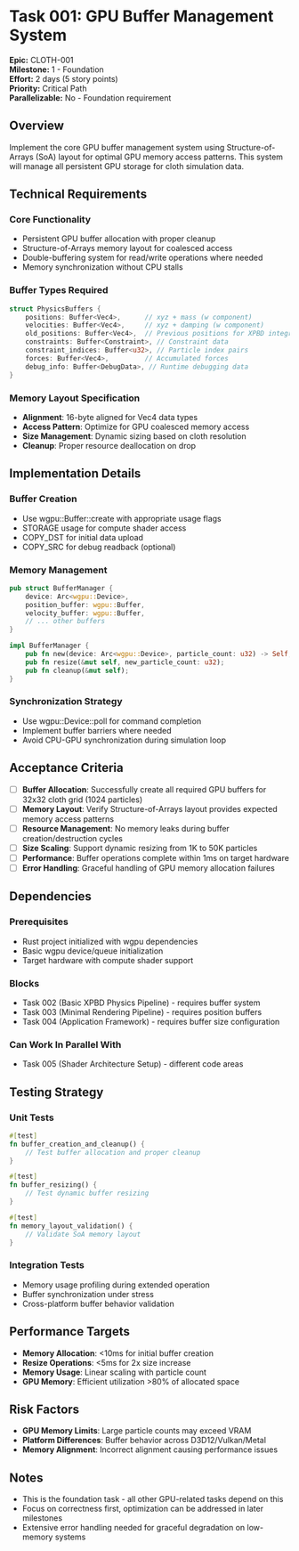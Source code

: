 # Task 001: GPU Buffer Management System

**Epic:** CLOTH-001  
**Milestone:** 1 - Foundation  
**Effort:** 2 days (5 story points)  
**Priority:** Critical Path  
**Parallelizable:** No - Foundation requirement  

## Overview

Implement the core GPU buffer management system using Structure-of-Arrays (SoA) layout for optimal GPU memory access patterns. This system will manage all persistent GPU storage for cloth simulation data.

## Technical Requirements

### Core Functionality
- Persistent GPU buffer allocation with proper cleanup
- Structure-of-Arrays memory layout for coalesced access
- Double-buffering system for read/write operations where needed
- Memory synchronization without CPU stalls

### Buffer Types Required
```rust
struct PhysicsBuffers {
    positions: Buffer<Vec4>,      // xyz + mass (w component)
    velocities: Buffer<Vec4>,     // xyz + damping (w component)  
    old_positions: Buffer<Vec4>,  // Previous positions for XPBD integration
    constraints: Buffer<Constraint>, // Constraint data
    constraint_indices: Buffer<u32>, // Particle index pairs
    forces: Buffer<Vec4>,         // Accumulated forces
    debug_info: Buffer<DebugData>, // Runtime debugging data
}
```

### Memory Layout Specification
- **Alignment**: 16-byte aligned for Vec4 data types
- **Access Pattern**: Optimize for GPU coalesced memory access
- **Size Management**: Dynamic sizing based on cloth resolution
- **Cleanup**: Proper resource deallocation on drop

## Implementation Details

### Buffer Creation
- Use wgpu::Buffer::create with appropriate usage flags
- STORAGE usage for compute shader access
- COPY_DST for initial data upload
- COPY_SRC for debug readback (optional)

### Memory Management
```rust
pub struct BufferManager {
    device: Arc<wgpu::Device>,
    position_buffer: wgpu::Buffer,
    velocity_buffer: wgpu::Buffer,
    // ... other buffers
}

impl BufferManager {
    pub fn new(device: Arc<wgpu::Device>, particle_count: u32) -> Self;
    pub fn resize(&mut self, new_particle_count: u32);
    pub fn cleanup(&mut self);
}
```

### Synchronization Strategy
- Use wgpu::Device::poll for command completion
- Implement buffer barriers where needed
- Avoid CPU-GPU synchronization during simulation loop

## Acceptance Criteria

- [ ] **Buffer Allocation**: Successfully create all required GPU buffers for 32x32 cloth grid (1024 particles)
- [ ] **Memory Layout**: Verify Structure-of-Arrays layout provides expected memory access patterns
- [ ] **Resource Management**: No memory leaks during buffer creation/destruction cycles
- [ ] **Size Scaling**: Support dynamic resizing from 1K to 50K particles
- [ ] **Performance**: Buffer operations complete within 1ms on target hardware
- [ ] **Error Handling**: Graceful handling of GPU memory allocation failures

## Dependencies

### Prerequisites
- Rust project initialized with wgpu dependencies
- Basic wgpu device/queue initialization
- Target hardware with compute shader support

### Blocks
- Task 002 (Basic XPBD Physics Pipeline) - requires buffer system
- Task 003 (Minimal Rendering Pipeline) - requires position buffers
- Task 004 (Application Framework) - requires buffer size configuration

### Can Work In Parallel With
- Task 005 (Shader Architecture Setup) - different code areas

## Testing Strategy

### Unit Tests
```rust
#[test]
fn buffer_creation_and_cleanup() {
    // Test buffer allocation and proper cleanup
}

#[test] 
fn buffer_resizing() {
    // Test dynamic buffer resizing
}

#[test]
fn memory_layout_validation() {
    // Validate SoA memory layout
}
```

### Integration Tests
- Memory usage profiling during extended operation
- Buffer synchronization under stress
- Cross-platform buffer behavior validation

## Performance Targets

- **Memory Allocation**: <10ms for initial buffer creation
- **Resize Operations**: <5ms for 2x size increase
- **Memory Usage**: Linear scaling with particle count
- **GPU Memory**: Efficient utilization >80% of allocated space

## Risk Factors

- **GPU Memory Limits**: Large particle counts may exceed VRAM
- **Platform Differences**: Buffer behavior across D3D12/Vulkan/Metal
- **Memory Alignment**: Incorrect alignment causing performance issues

## Notes

- This is the foundation task - all other GPU-related tasks depend on this
- Focus on correctness first, optimization can be addressed in later milestones
- Extensive error handling needed for graceful degradation on low-memory systems